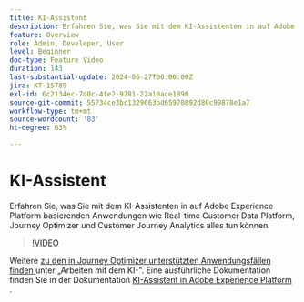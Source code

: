 ```yaml
---
title: KI-Assistent
description: Erfahren Sie, was Sie mit dem KI-Assistenten in auf Adobe Experience Platform basierenden Anwendungen wie Real-time Customer Data Platform, Journey Optimizer und Customer Journey Analytics alles tun können.
feature: Overview
role: Admin, Developer, User
level: Beginner
doc-type: Feature Video
duration: 143
last-substantial-update: 2024-06-27T00:00:00Z
jira: KT-15789
exl-id: 6c2134ec-7d0c-4fe2-9281-22a10ace1890
source-git-commit: 55734ce3bc1329663bd65970892d80c99878e1a7
workflow-type: tm+mt
source-wordcount: '83'
ht-degree: 63%

---
```


# KI-Assistent

Erfahren Sie, was Sie mit dem KI-Assistenten in auf Adobe Experience Platform basierenden Anwendungen wie Real-time Customer Data Platform, Journey Optimizer und Customer Journey Analytics alles tun können.

>[!VIDEO](https://video.tv.adobe.com/v/3429845/?learn=on)

Weitere [ zu den in Journey Optimizer unterstützten Anwendungsfällen finden ](https://experienceleague.adobe.com/de/docs/journey-optimizer/using/get-started/ai-assistant) unter „Arbeiten mit dem KI-&quot;. Eine ausführliche Dokumentation finden Sie in der Dokumentation [KI-Assistent in Adobe Experience Platform](https://experienceleague.adobe.com/de/docs/experience-platform/ai-assistant/home) .
